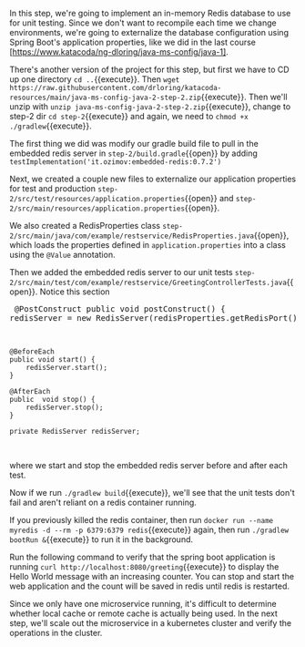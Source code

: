 In this step, we're going to implement an in-memory Redis database to use for unit testing.  Since we don't want to recompile each time we change environments, we're going to externalize the database configuration using Spring Boot's application properties, like we did in the last course [https://www.katacoda/ng-dloring/java-ms-config/java-1].

There's another version of the project for this step, but first we have to CD up one directory `cd ..`{{execute}}.  Then `wget https://raw.githubusercontent.com/drloring/katacoda-resources/main/java-ms-config-java-2-step-2.zip`{{execute}}.  Then we'll unzip with `unzip java-ms-config-java-2-step-2.zip`{{execute}}, change to step-2 dir `cd step-2`{{execute}} and again, we need to `chmod +x ./gradlew`{{execute}}.

The first thing we did was modify our gradle build file to pull in the embedded redis server in `step-2/build.gradle`{{open}} by adding `testImplementation('it.ozimov:embedded-redis:0.7.2')`

Next, we created a couple new files to externalize our application properties for test and production `step-2/src/test/resources/application.properties`{{open}} and `step-2/src/main/resources/application.properties`{{open}}.  

We also created a RedisProperties class `step-2/src/main/java/com/example/restservice/RedisProperties.java`{{open}}, which loads the properties defined in `application.properties` into a class using the `@Value` annotation.

Then we added the embedded redis server to our unit tests `step-2/src/main/test/com/example/restservice/GreetingControllerTests.java`{{open}}.
Notice this section <pre>
	@PostConstruct
	public  void postConstruct() {
		redisServer = new RedisServer(redisProperties.getRedisPort());
	}

	@BeforeEach
	public void start() {
		redisServer.start();
	}

	@AfterEach
	public  void stop() {
		redisServer.stop();
	}

	private RedisServer redisServer;
</pre>
where we start and stop the embedded redis server before and after each test.

Now if we run `./gradlew build`{{execute}}, we'll see that the unit tests don't fail and aren't reliant on a redis container running.

If you previously killed the redis container, then run `docker run --name myredis -d --rm -p 6379:6379 redis`{{execute}} again, then run `./gradlew bootRun &`{{execute}} to run it in the background.

Run the following command to verify that the spring boot application is running `curl http://localhost:8080/greeting`{{execute}} to display the Hello World message with an increasing counter.  You can stop and start the web application and the count will be saved in redis until redis is restarted.
	
Since we only have one microservice running, it's difficult to determine whether local cache or remote cache is actually being used.  In the next step, we'll scale out the microservice in a kubernetes cluster and verify the operations in the cluster.
